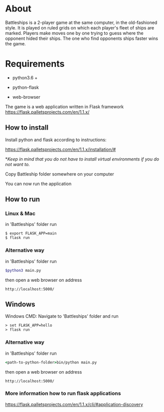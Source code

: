 # About



Battleships is a 2-player game at the same computer, in the old-fashioned style. It is played on ruled grids on which each player's fleet of ships are marked. Players make moves one by one trying to guess where the opponent hided their ships. The one who find opponents ships faster wins the game.



# Requirements

* python3.6 +

* python-flask

* web-browser

  

The game is a web application written in Flask framework https://flask.palletsprojects.com/en/1.1.x/



## How to install

Install python and flask according to instructions:

https://flask.palletsprojects.com/en/1.1.x/installation/#



**Keep in mind that you do not have to install virtual environments if you do not want to.*

Copy Battleship folder somewhere on your computer

You can now run the application





## How to run

### Linux & Mac

in 'Battleships' folder run 

```
$ export FLASK_APP=main
$ flask run
```



### Alternative way

in 'Battleships' folder run 

```bash
$python3 main.py
```

then open a web browser on address

```
http://localhost:5000/
```





## Windows

Windows CMD: Navigate to  'Battleships' folder and run

```
> set FLASK_APP=hello
> flask run
```



### Alternative way

in 'Battleships' folder run 

```cmd
<path-to-python-folder>bin/python main.py
```

then open a web browser on address

```
http://localhost:5000/
```



### More information how to run flask applications

https://flask.palletsprojects.com/en/1.1.x/cli/#application-discovery